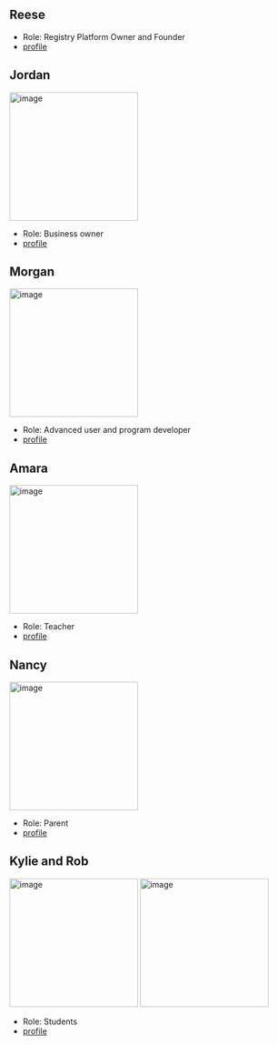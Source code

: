 ## Reese

* Role: Registry Platform Owner and Founder
* [profile](reese.md)

## Jordan

<img width="226" alt="image" src="https://github.com/Tamarou/Registry/assets/39840/94a54c32-4659-4b0d-b224-e07253717e95">

* Role: Business owner
* [profile](jordan.md)

## Morgan

<img width="226" alt="image" src="https://github.com/Tamarou/Registry/assets/39840/93886a33-5fbf-45c5-8fbb-8509d44339b7">

* Role: Advanced user and program developer
* [profile](morgan.md)

## Amara

<img width="226" alt="image" src="https://github.com/Tamarou/Registry/assets/39840/18fb3659-aeda-4243-a4e9-08431ee6b34d">

* Role: Teacher
* [profile](amara.md)

## Nancy

<img width="226" alt="image" src="https://github.com/Tamarou/Registry/assets/39840/25d54d72-ad23-42fd-85be-8879d69ab2c5">

* Role: Parent
* [profile](nancy.md)

## Kylie and Rob

<img width="226" alt="image" src="https://github.com/Tamarou/Registry/assets/39840/68fac19d-56de-4b61-94ba-b4637a943034">
<img width="226" alt="image" src="https://github.com/Tamarou/Registry/assets/39840/d4ec35b0-fff8-4fd3-9167-e5e80223358e">


* Role: Students
* [profile](kylie-and-rob.md)
